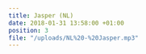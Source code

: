 ```yaml
---
title: Jasper (NL)
date: 2018-01-31 13:58:00 +01:00
position: 3
file: "/uploads/NL%20-%20Jasper.mp3"
---
```


